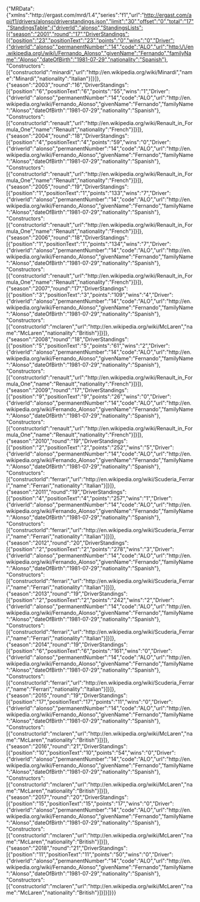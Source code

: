 {"MRData":{"xmlns":"http:\/\/ergast.com\/mrd\/1.4","series":"f1","url":"http://ergast.com/api/f1/drivers/alonso/driverstandings.json","limit":"30","offset":"0","total":"17","StandingsTable":{"driverId":"alonso","StandingsLists":[{"season":"2001","round":"17","DriverStandings":[{"position":"23","positionText":"23","points":"0","wins":"0","Driver":{"driverId":"alonso","permanentNumber":"14","code":"ALO","url":"http:\/\/en.wikipedia.org\/wiki\/Fernando_Alonso","givenName":"Fernando","familyName":"Alonso","dateOfBirth":"1981-07-29","nationality":"Spanish"},              "Constructors":[{"constructorId":"minardi","url":"http:\/\/en.wikipedia.org\/wiki\/Minardi","name":"Minardi","nationality":"Italian"}]}]},{"season":"2003","round":"16","DriverStandings":[{"position":"6","positionText":"6","points":"55","wins":"1","Driver":{"driverId":"alonso","permanentNumber":"14","code":"ALO","url":"http:\/\/en.wikipedia.org\/wiki\/Fernando_Alonso","givenName":"Fernando","familyName":"Alonso","dateOfBirth":"1981-07-29","nationality":"Spanish"},              "Constructors":[{"constructorId":"renault","url":"http:\/\/en.wikipedia.org\/wiki\/Renault_in_Formula_One","name":"Renault","nationality":"French"}]}]},{"season":"2004","round":"18","DriverStandings":[{"position":"4","positionText":"4","points":"59","wins":"0","Driver":{"driverId":"alonso","permanentNumber":"14","code":"ALO","url":"http:\/\/en.wikipedia.org\/wiki\/Fernando_Alonso","givenName":"Fernando","familyName":"Alonso","dateOfBirth":"1981-07-29","nationality":"Spanish"},              "Constructors":[{"constructorId":"renault","url":"http:\/\/en.wikipedia.org\/wiki\/Renault_in_Formula_One","name":"Renault","nationality":"French"}]}]},{"season":"2005","round":"19","DriverStandings":[{"position":"1","positionText":"1","points":"133","wins":"7","Driver":{"driverId":"alonso","permanentNumber":"14","code":"ALO","url":"http:\/\/en.wikipedia.org\/wiki\/Fernando_Alonso","givenName":"Fernando","familyName":"Alonso","dateOfBirth":"1981-07-29","nationality":"Spanish"},              "Constructors":[{"constructorId":"renault","url":"http:\/\/en.wikipedia.org\/wiki\/Renault_in_Formula_One","name":"Renault","nationality":"French"}]}]},{"season":"2006","round":"18","DriverStandings":[{"position":"1","positionText":"1","points":"134","wins":"7","Driver":{"driverId":"alonso","permanentNumber":"14","code":"ALO","url":"http:\/\/en.wikipedia.org\/wiki\/Fernando_Alonso","givenName":"Fernando","familyName":"Alonso","dateOfBirth":"1981-07-29","nationality":"Spanish"},              "Constructors":[{"constructorId":"renault","url":"http:\/\/en.wikipedia.org\/wiki\/Renault_in_Formula_One","name":"Renault","nationality":"French"}]}]},{"season":"2007","round":"17","DriverStandings":[{"position":"3","positionText":"3","points":"109","wins":"4","Driver":{"driverId":"alonso","permanentNumber":"14","code":"ALO","url":"http:\/\/en.wikipedia.org\/wiki\/Fernando_Alonso","givenName":"Fernando","familyName":"Alonso","dateOfBirth":"1981-07-29","nationality":"Spanish"},              "Constructors":[{"constructorId":"mclaren","url":"http:\/\/en.wikipedia.org\/wiki\/McLaren","name":"McLaren","nationality":"British"}]}]},{"season":"2008","round":"18","DriverStandings":[{"position":"5","positionText":"5","points":"61","wins":"2","Driver":{"driverId":"alonso","permanentNumber":"14","code":"ALO","url":"http:\/\/en.wikipedia.org\/wiki\/Fernando_Alonso","givenName":"Fernando","familyName":"Alonso","dateOfBirth":"1981-07-29","nationality":"Spanish"},              "Constructors":[{"constructorId":"renault","url":"http:\/\/en.wikipedia.org\/wiki\/Renault_in_Formula_One","name":"Renault","nationality":"French"}]}]},{"season":"2009","round":"17","DriverStandings":[{"position":"9","positionText":"9","points":"26","wins":"0","Driver":{"driverId":"alonso","permanentNumber":"14","code":"ALO","url":"http:\/\/en.wikipedia.org\/wiki\/Fernando_Alonso","givenName":"Fernando","familyName":"Alonso","dateOfBirth":"1981-07-29","nationality":"Spanish"},              "Constructors":[{"constructorId":"renault","url":"http:\/\/en.wikipedia.org\/wiki\/Renault_in_Formula_One","name":"Renault","nationality":"French"}]}]},{"season":"2010","round":"19","DriverStandings":[{"position":"2","positionText":"2","points":"252","wins":"5","Driver":{"driverId":"alonso","permanentNumber":"14","code":"ALO","url":"http:\/\/en.wikipedia.org\/wiki\/Fernando_Alonso","givenName":"Fernando","familyName":"Alonso","dateOfBirth":"1981-07-29","nationality":"Spanish"},              "Constructors":[{"constructorId":"ferrari","url":"http:\/\/en.wikipedia.org\/wiki\/Scuderia_Ferrari","name":"Ferrari","nationality":"Italian"}]}]},{"season":"2011","round":"19","DriverStandings":[{"position":"4","positionText":"4","points":"257","wins":"1","Driver":{"driverId":"alonso","permanentNumber":"14","code":"ALO","url":"http:\/\/en.wikipedia.org\/wiki\/Fernando_Alonso","givenName":"Fernando","familyName":"Alonso","dateOfBirth":"1981-07-29","nationality":"Spanish"},              "Constructors":[{"constructorId":"ferrari","url":"http:\/\/en.wikipedia.org\/wiki\/Scuderia_Ferrari","name":"Ferrari","nationality":"Italian"}]}]},{"season":"2012","round":"20","DriverStandings":[{"position":"2","positionText":"2","points":"278","wins":"3","Driver":{"driverId":"alonso","permanentNumber":"14","code":"ALO","url":"http:\/\/en.wikipedia.org\/wiki\/Fernando_Alonso","givenName":"Fernando","familyName":"Alonso","dateOfBirth":"1981-07-29","nationality":"Spanish"},              "Constructors":[{"constructorId":"ferrari","url":"http:\/\/en.wikipedia.org\/wiki\/Scuderia_Ferrari","name":"Ferrari","nationality":"Italian"}]}]},{"season":"2013","round":"19","DriverStandings":[{"position":"2","positionText":"2","points":"242","wins":"2","Driver":{"driverId":"alonso","permanentNumber":"14","code":"ALO","url":"http:\/\/en.wikipedia.org\/wiki\/Fernando_Alonso","givenName":"Fernando","familyName":"Alonso","dateOfBirth":"1981-07-29","nationality":"Spanish"},              "Constructors":[{"constructorId":"ferrari","url":"http:\/\/en.wikipedia.org\/wiki\/Scuderia_Ferrari","name":"Ferrari","nationality":"Italian"}]}]},{"season":"2014","round":"19","DriverStandings":[{"position":"6","positionText":"6","points":"161","wins":"0","Driver":{"driverId":"alonso","permanentNumber":"14","code":"ALO","url":"http:\/\/en.wikipedia.org\/wiki\/Fernando_Alonso","givenName":"Fernando","familyName":"Alonso","dateOfBirth":"1981-07-29","nationality":"Spanish"},              "Constructors":[{"constructorId":"ferrari","url":"http:\/\/en.wikipedia.org\/wiki\/Scuderia_Ferrari","name":"Ferrari","nationality":"Italian"}]}]},{"season":"2015","round":"19","DriverStandings":[{"position":"17","positionText":"17","points":"11","wins":"0","Driver":{"driverId":"alonso","permanentNumber":"14","code":"ALO","url":"http:\/\/en.wikipedia.org\/wiki\/Fernando_Alonso","givenName":"Fernando","familyName":"Alonso","dateOfBirth":"1981-07-29","nationality":"Spanish"},              "Constructors":[{"constructorId":"mclaren","url":"http:\/\/en.wikipedia.org\/wiki\/McLaren","name":"McLaren","nationality":"British"}]}]},{"season":"2016","round":"21","DriverStandings":[{"position":"10","positionText":"10","points":"54","wins":"0","Driver":{"driverId":"alonso","permanentNumber":"14","code":"ALO","url":"http:\/\/en.wikipedia.org\/wiki\/Fernando_Alonso","givenName":"Fernando","familyName":"Alonso","dateOfBirth":"1981-07-29","nationality":"Spanish"},              "Constructors":[{"constructorId":"mclaren","url":"http:\/\/en.wikipedia.org\/wiki\/McLaren","name":"McLaren","nationality":"British"}]}]},{"season":"2017","round":"20","DriverStandings":[{"position":"15","positionText":"15","points":"17","wins":"0","Driver":{"driverId":"alonso","permanentNumber":"14","code":"ALO","url":"http:\/\/en.wikipedia.org\/wiki\/Fernando_Alonso","givenName":"Fernando","familyName":"Alonso","dateOfBirth":"1981-07-29","nationality":"Spanish"},              "Constructors":[{"constructorId":"mclaren","url":"http:\/\/en.wikipedia.org\/wiki\/McLaren","name":"McLaren","nationality":"British"}]}]},{"season":"2018","round":"21","DriverStandings":[{"position":"11","positionText":"11","points":"50","wins":"0","Driver":{"driverId":"alonso","permanentNumber":"14","code":"ALO","url":"http:\/\/en.wikipedia.org\/wiki\/Fernando_Alonso","givenName":"Fernando","familyName":"Alonso","dateOfBirth":"1981-07-29","nationality":"Spanish"},              "Constructors":[{"constructorId":"mclaren","url":"http:\/\/en.wikipedia.org\/wiki\/McLaren","name":"McLaren","nationality":"British"}]}]}]}}}